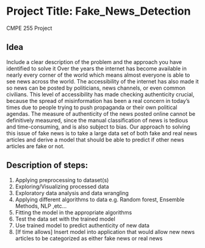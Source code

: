 # Project Title: Fake_News_Detection
CMPE 255 Project

## Idea
Include a clear description of the problem and the approach you have identified to solve it
Over the years the internet has become available in nearly every corner of the world which means
almost everyone is able to see news across the world. The accessibility of the internet has also
made it so news can be posted by politicians, news channels, or even common civilians. This level
of accessibility has made checking authenticity crucial, because the spread of misinformation has
been a real concern in today’s times due to people trying to push propaganda or their own political
agendas. The measure of authenticity of the news posted online cannot be definitively measured,
since the manual classification of news is tedious and time-consuming, and is also subject to bias.
Our approach to solving this issue of fake news is to take a large data set of both fake and real news
articles and derive a model that should be able to predict if other news articles are fake or not.

## Description of steps:
1. Applying preprocessing to dataset(s)
2. Exploring/Visualizing processed data
3. Exploratory data analysis and data wrangling
4. Applying different algorithms to data e.g. Random forest, Ensemble Methods, NLP ,etc...
5. Fitting the model in the appropriate algorithms
6. Test the data set with the trained model
7. Use trained model to predict authenticity of new data
8. [If time allows] Insert model into application that would allow new news articles to be
categorized as either fake news or real news
